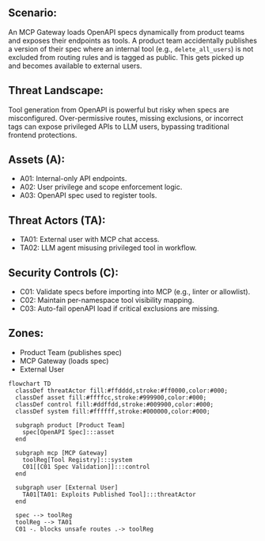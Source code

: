 ## Scenario:
An MCP Gateway loads OpenAPI specs dynamically from product teams and exposes their endpoints as tools. A product team accidentally publishes a version of their spec where an internal tool (e.g., `delete_all_users`) is not excluded from routing rules and is tagged as public. This gets picked up and becomes available to external users.

## Threat Landscape:
Tool generation from OpenAPI is powerful but risky when specs are misconfigured. Over-permissive routes, missing exclusions, or incorrect tags can expose privileged APIs to LLM users, bypassing traditional frontend protections.

## Assets (A):
* A01: Internal-only API endpoints.
* A02: User privilege and scope enforcement logic.
* A03: OpenAPI spec used to register tools.

## Threat Actors (TA):
* TA01: External user with MCP chat access.
* TA02: LLM agent misusing privileged tool in workflow.

## Security Controls (C):
* C01: Validate specs before importing into MCP (e.g., linter or allowlist).
* C02: Maintain per-namespace tool visibility mapping.
* C03: Auto-fail openAPI load if critical exclusions are missing.

## Zones:
* Product Team (publishes spec)
* MCP Gateway (loads spec)
* External User

```mermaid
flowchart TD
  classDef threatActor fill:#ffdddd,stroke:#ff0000,color:#000;
  classDef asset fill:#ffffcc,stroke:#999900,color:#000;
  classDef control fill:#ddffdd,stroke:#009900,color:#000;
  classDef system fill:#ffffff,stroke:#000000,color:#000;

  subgraph product [Product Team]
    spec[OpenAPI Spec]:::asset
  end

  subgraph mcp [MCP Gateway]
    toolReg[Tool Registry]:::system
    C01[[C01 Spec Validation]]:::control
  end

  subgraph user [External User]
    TA01[TA01: Exploits Published Tool]:::threatActor
  end

  spec --> toolReg
  toolReg --> TA01
  C01 -. blocks unsafe routes .-> toolReg
```